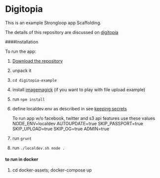 # Digitopia

This is an example Strongloop app Scaffolding.

The details of this repository are discussed on [digitopia](http://blog.digitopia.com/)

####Installation

To run the app:

1. [Download the repository](https://github.com/mediapolis/digitopia-example/archive/master.zip)

2. unpack it

3. `cd digitopia-example`

4. install [imagemagick](http://www.imagemagick.org/script/binary-releases.php) (if you want to play with file upload example)

4. run `npm install`

5. define localdev.env as described in see [keeping secrets](http://blog.digitopia.com/keeping-secrets/)

	To run app w/o facebook, twitter and s3 api features use these values
	NODE_ENV=localdev
	AUTOUPDATE=true
	SKIP_PASSPORT=true
	SKIP_UPLOAD=true
	SKIP_OG=true
	ADMIN=true

6. run `grunt`

7. run `./localdev.sh node .`

#### to run in docker

1. cd docker-assets; docker-compose up
